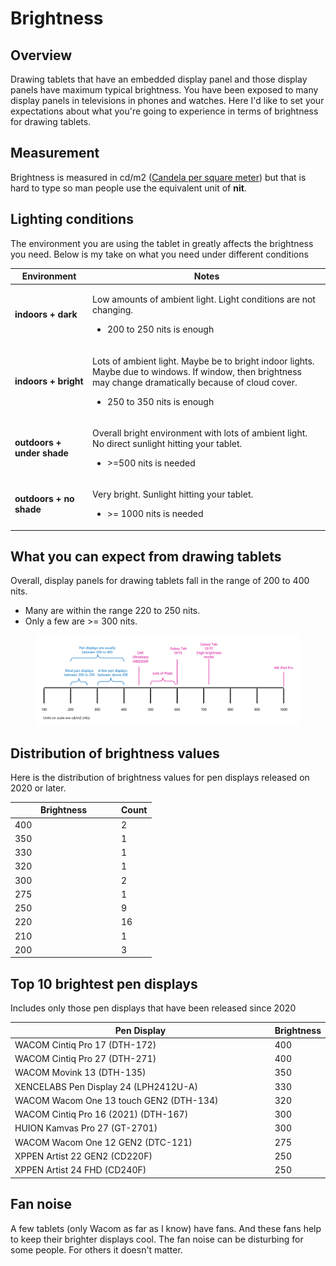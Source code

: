 # Brightness

## Overview

Drawing tablets that have an embedded display panel and those display panels have maximum typical brightness. You have been exposed to many display panels in televisions in phones and watches. Here I'd like to set your expectations about what you're going to experience in terms of brightness for drawing tablets.

## Measurement

Brightness is measured in cd/m2 ([Candela per square meter](https://en.wikipedia.org/wiki/Candela\_per\_square\_metre)) but that is hard to type so man people use the equivalent unit of **nit**.

## Lighting conditions

The environment you are using the tablet in greatly affects the brightness you need. Below is my take on what you need under different conditions&#x20;



| Environment                | Notes                                                                                                                                                                                                              |
| -------------------------- | ------------------------------------------------------------------------------------------------------------------------------------------------------------------------------------------------------------------ |
| **indoors + dark**         | <p></p><p> Low amounts of ambient light. Light conditions are not changing.</p><ul><li>200 to 250 nits is enough</li></ul>                                                                                         |
| **indoors + bright**       | <p></p><p>Lots of ambient light. Maybe be to bright indoor lights. Maybe due to windows. If window, then brightness may change dramatically because of cloud cover.</p><ul><li>250 to 350 nits is enough</li></ul> |
| **outdoors + under shade** | <p></p><p>Overall bright environment with lots of ambient light. No direct sunlight hitting your tablet.</p><ul><li>>=500 nits is needed</li></ul>                                                                 |
| **outdoors + no shade**    | <p></p><p> Very bright. Sunlight hitting your tablet.</p><ul><li>>= 1000 nits is needed</li></ul>                                                                                                                  |

## What you can expect from drawing tablets

Overall, display panels for drawing tablets fall in the range of 200 to 400 nits.

* Many are within the range 220 to 250 nits.
* Only a few are >= 300 nits.



<figure><img src="../../.gitbook/assets/image (446).png" alt=""><figcaption></figcaption></figure>

## Distribution of brightness values

Here is the distribution of brightness values for pen displays released on 2020 or later.

<table><thead><tr><th width="156">Brightness</th><th>Count</th></tr></thead><tbody><tr><td>400</td><td>2</td></tr><tr><td>350</td><td>1</td></tr><tr><td>330</td><td>1</td></tr><tr><td>320</td><td>1</td></tr><tr><td>300</td><td>2</td></tr><tr><td>275</td><td>1</td></tr><tr><td>250</td><td>9</td></tr><tr><td>220</td><td>16</td></tr><tr><td>210</td><td>1</td></tr><tr><td>200</td><td>3</td></tr></tbody></table>

## Top 10 brightest pen displays

Includes only those pen displays that have been released since 2020

<table><thead><tr><th width="460">Pen Display</th><th>Brightness</th></tr></thead><tbody><tr><td>WACOM Cintiq Pro 17 (DTH-172)</td><td>400</td></tr><tr><td>WACOM Cintiq Pro 27 (DTH-271)</td><td>400</td></tr><tr><td>WACOM Movink 13 (DTH-135)</td><td>350</td></tr><tr><td>XENCELABS Pen Display 24 (LPH2412U-A)</td><td>330</td></tr><tr><td>WACOM Wacom One 13 touch GEN2 (DTH-134)</td><td>320</td></tr><tr><td>WACOM Cintiq Pro 16 (2021) (DTH-167)</td><td>300</td></tr><tr><td>HUION Kamvas Pro 27 (GT-2701)</td><td>300</td></tr><tr><td>WACOM Wacom One 12 GEN2 (DTC-121)</td><td>275</td></tr><tr><td>XPPEN Artist 22 GEN2 (CD220F)</td><td>250</td></tr><tr><td>XPPEN Artist 24 FHD (CD240F)</td><td>250</td></tr></tbody></table>

## Fan noise

A few tablets (only Wacom as far as I know) have fans. And these fans help to keep their  brighter displays cool. The fan noise can be disturbing for some people. For others it doesn't matter.&#x20;
